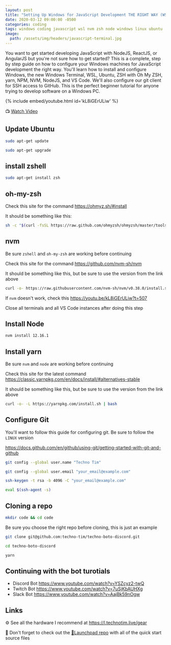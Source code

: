 ```yaml
---
layout: post
title: "Setting Up Windows for JavaScript Development THE RIGHT WAY (WSL Terminal NVM Node Yarn VS Code ZSH)"
date: 2020-03-12 09:00:00 -0500
categories: coding
tags: windows coding javascript wsl nvm zsh node windows linux ubuntu
image:
  path: /assets/img/headers/javascript-terminal.jpg
---
```


You want to get started developing JavaScript with NodeJS, ReactJS, or AngularJS but you're not sure how to get started?  This is a complete, step by step guide on how to configure your Windows machines for JavaScript development the right way.  You'll learn how to install and configure Windows, the new Windows Terminal, WSL, Ubuntu, ZSH with Oh My ZSH, yarn, NPM,  NVM, NodeJS, and VS Code.  We'll also configure our git client for SSH access to GitHub.  This is the perfect beginner tutorial for anyone trying to develop software on a Windows PC.

{% include embed/youtube.html id='kL8iGErULiw' %}

📺 [Watch Video](https://www.youtube.com/watch?v=kL8iGErULiw)

## Update Ubuntu

```bash
sudo apt-get update
```

```bash
sudo apt-get upgrade
```

## install zshell

```bash
sudo apt-get install zsh
```

## oh-my-zsh

Check this site for the command <https://ohmyz.sh/#install>

It should be something like this:

```bash
sh -c "$(curl -fsSL https://raw.github.com/ohmyzsh/ohmyzsh/master/tools/install.sh)"
```

## nvm

Be sure `zshell` and `oh-my-zsh` are working before continuing

Check this site for the command <https://github.com/nvm-sh/nvm>

It should be something like this, but be sure to use the version from the link above

```bash
curl -o- https://raw.githubusercontent.com/nvm-sh/nvm/v0.38.0/install.sh | bash
```

If `nvm` doesn't work, check this <https://youtu.be/kL8iGErULiw?t=507>

Close all terminals and all VS Code instances after doing this step

## Install Node

```bash
nvm install 12.16.1
```

## Install yarn

Be sure `nvm` and `node` are working before continuing

Check this site for the latest command <https://classic.yarnpkg.com/en/docs/install/#alternatives-stable>

It should be something like this, but be sure to use the version from the link above

```bash
curl -o- -L https://yarnpkg.com/install.sh | bash
```

## Configure Git

You'll want to follow this guide for configuring git.  Be sure to follow the `LINUX` version

<https://docs.github.com/en/github/using-git/getting-started-with-git-and-github>

```bash
git config --global user.name "Techno Tim"
```

```bash
git config --global user.email "your_email@example.com"
```

```bash
ssh-keygen -t rsa -b 4096 -C "your_email@example.com"
```

```bash
eval $(ssh-agent -s)
```

## Cloning a repo

```bash
mkdir code && cd code
```

Be sure you choose the right repo before cloning, this is just an example

```bash
git clone git@github.com:techno-tim/techno-boto-discord.git
```

```bash
cd techno-boto-discord
```

```bash
yarn
```

## Continuing with the bot turotials

* Discord Bot <https://www.youtube.com/watch?v=YSZcyz2-twQ>
* Twitch Bot <https://www.youtube.com/watch?v=7uSjKbAUHXg>
* Slack Bot <https://www.youtube.com/watch?v=AajBk59nOgw>

## Links

⚙️ See all the hardware I recommend at <https://l.technotim.live/gear>

🚀 Don't forget to check out the [🚀Launchpad repo](https://l.technotim.live/quick-start) with all of the quick start source files
